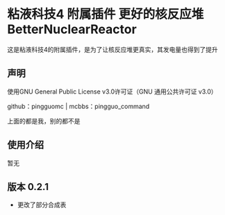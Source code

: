 # 粘液科技4 附属插件 更好的核反应堆 BetterNuclearReactor

这是粘液科技4的附属插件，是为了让核反应堆更真实，其发电量也得到了提升

## 声明

使用GNU General Public License v3.0许可证（GNU 通用公共许可证 v3.0）

 github：pingguomc  |   mcbbs：pingguo_command

上面的都是我，别的都不是

## 使用介绍

暂无

## 版本 0.2.1
* 更改了部分合成表
